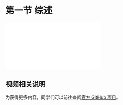 # 第一节 综述

<div id="embed-video">
  <iframe src="//player.bilibili.com/player.html?aid=925350795&bvid=BV1GT4y1V78d&cid=181709301&page=2&high_quality=1" scrolling="no" border="0" frameborder="no" framespacing="0" allowfullscreen="true" ></iframe>
</div>

## 视频相关说明

为获得更多内容，同学们可以前往查阅[官方 GitHub 项目](https://github.com/BITNP/BIThesis)。
